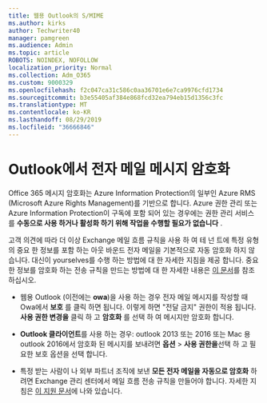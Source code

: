 ```yaml
---
title: 웹용 Outlook의 S/MIME
ms.author: kirks
author: Techwriter40
manager: pamgreen
ms.audience: Admin
ms.topic: article
ROBOTS: NOINDEX, NOFOLLOW
localization_priority: Normal
ms.collection: Adm_O365
ms.custom: 9000329
ms.openlocfilehash: f2c047ca31c586c0aa36701e6e7ca9976cfd1734
ms.sourcegitcommit: b3e55405af384e868fcd32ea794eb15d1356c3fc
ms.translationtype: MT
ms.contentlocale: ko-KR
ms.lasthandoff: 08/29/2019
ms.locfileid: "36666846"
---
```

# <a name="encrypt-email-messages-in-outlook"></a>Outlook에서 전자 메일 메시지 암호화

Office 365 메시지 암호화는 Azure Information Protection의 일부인 Azure RMS (Microsoft Azure Rights Management)를 기반으로 합니다. Azure 권한 관리 또는 Azure Information Protection이 구독에 포함 되어 있는 경우에는 권한 관리 서비스를 **수동으로 사용 하거나 활성화 하기 위해 작업을 수행할 필요가 없습니다** .

고객 의견에 따라 더 이상 Exchange 메일 흐름 규칙을 사용 하 여 테 넌 트에 특정 유형의 중요 한 정보를 포함 하는 아웃 바운드 전자 메일을 기본적으로 자동 암호화 하지 않습니다. 대신이 yourselves를 수행 하는 방법에 대 한 자세한 지침을 제공 합니다. 중요 한 정보를 암호화 하는 전송 규칙을 만드는 방법에 대 한 자세한 내용은 [이 문서](https://aka.ms/OmeEtr)를 참조 하십시오.

- 웹용 Outlook (이전에는 **owa**)을 사용 하는 경우 전자 메일 메시지를 작성할 때 Owa에서 **보호** 를 클릭 하면 됩니다. 이렇게 하면 "전달 금지" 권한이 적용 됩니다. **사용 권한 변경을** 클릭 하 고 **암호화** 를 선택 하 여 메시지만 암호화 합니다.

- **Outlook 클라이언트**를 사용 하는 경우: outlook 2013 또는 2016 또는 Mac 용 outlook 2016에서 암호화 된 메시지를 보내려면 **옵션** > **사용 권한을**선택 하 고 필요한 보호 옵션을 선택 합니다.

- 특정 받는 사람이 나 외부 파트너 조직에 보낸 **모든 전자 메일을 자동으로 암호화** 하려면 Exchange 관리 센터에서 메일 흐름 전송 규칙을 만들어야 합니다. 자세한 지침은 [이 지원 문서](https://docs.microsoft.com/office365/securitycompliance/define-mail-flow-rules-to-encrypt-email#create-a-mail-flow-rule-to-encrypt-email-messages-with-the-new-ome-capabilities)에 나와 있습니다.


